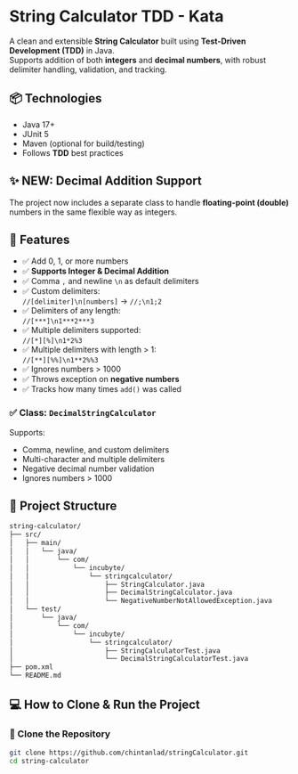 #  String Calculator TDD - Kata

A clean and extensible **String Calculator** built using **Test-Driven Development (TDD)** in Java.  
Supports addition of both **integers** and **decimal numbers**, with robust delimiter handling, validation, and tracking.

## 📦 Technologies

- Java 17+
- JUnit 5
- Maven (optional for build/testing)
- Follows **TDD** best practices

## ✨ NEW: Decimal Addition Support

The project now includes a separate class to handle **floating-point (double)** numbers in the same flexible way as integers.




## 🚀 Features

- ✅ Add 0, 1, or more numbers
- ✅ **Supports Integer & Decimal Addition**
- ✅ Comma `,` and newline `\n` as default delimiters
- ✅ Custom delimiters:  
  `//[delimiter]\n[numbers]` → `//;\n1;2`
- ✅ Delimiters of any length:  
  `//[***]\n1***2***3`
- ✅ Multiple delimiters supported:  
  `//[*][%]\n1*2%3`
- ✅ Multiple delimiters with length > 1:  
  `//[**][%%]\n1**2%%3`
- ✅ Ignores numbers > 1000
- ✅ Throws exception on **negative numbers**
- ✅ Tracks how many times `add()` was called

### ✅ Class: `DecimalStringCalculator`

Supports:

- Comma, newline, and custom delimiters
- Multi-character and multiple delimiters
- Negative decimal number validation
- Ignores numbers > 1000

## 📁 Project Structure

```bash
string-calculator/
├── src/
│   ├── main/
│   │   └── java/
│   │       └── com/
│   │           └── incubyte/
│   │               └── stringcalculator/
│   │                   ├── StringCalculator.java
│   │                   ├── DecimalStringCalculator.java
│   │                   └── NegativeNumberNotAllowedException.java
│   └── test/
│       └── java/
│           └── com/
│               └── incubyte/
│                   └── stringcalculator/
│                       ├── StringCalculatorTest.java
│                       └── DecimalStringCalculatorTest.java
├── pom.xml
└── README.md
```
## 💻 How to Clone & Run the Project

### 🔹 Clone the Repository

```bash
git clone https://github.com/chintanlad/stringCalculator.git
cd string-calculator
```
